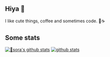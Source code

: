 ## Hiya 🍓
I like cute things, coffee and sometimes code. 🥀☕
## Some stats
[![🍓sora's github stats](https://github-readme-stats.vercel.app/api?username=6days9weeks&show_icons=true&theme=tokyonight)]((https://github.com/6days9weeks))
[![github stats](https://github-readme-stats.vercel.app/api/top-langs?username=6days9weeks&count_private=true&show_icons=true&theme=tokyonight)](https://github.com/6days9weeks)
